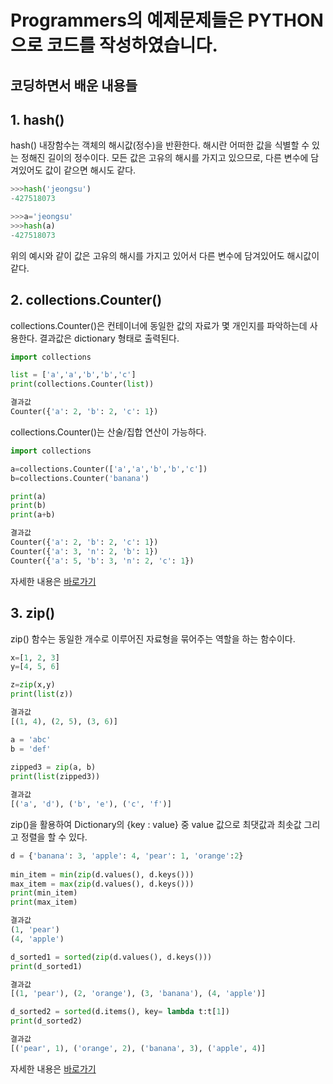 # Programmers의 예제문제들은 PYTHON으로 코드를 작성하였습니다.
## 코딩하면서 배운 내용들
## 1. hash()
hash() 내장함수는 객체의 해시값(정수)을 반환한다. 해시란 어떠한 값을 식별할 수 있는 정해진 길이의 정수이다.
모든 값은 고유의 해시를 가지고 있으므로, 다른 변수에 담겨있어도 값이 같으면 해시도 같다.

```python
>>>hash('jeongsu')  
-427518073
```
```python
>>>a='jeongsu'  
>>>hash(a)  
-427518073
```
위의 예시와 같이 값은 고유의 해시를 가지고 있어서 다른 변수에 담겨있어도 해시값이 같다.

## 2. collections.Counter()
collections.Counter()은 컨테이너에 동일한 값의 자료가 몇 개인지를 파악하는데 사용한다.
결과값은 dictionary 형태로 출력된다.
```python
import collections  

list = ['a','a','b','b','c']  
print(collections.Counter(list))  

결과값
Counter({'a': 2, 'b': 2, 'c': 1})
```
collections.Counter()는 산술/집합 연산이 가능하다.  
```python
import collections

a=collections.Counter(['a','a','b','b','c'])
b=collections.Counter('banana')

print(a)
print(b)
print(a+b)

결과값
Counter({'a': 2, 'b': 2, 'c': 1})
Counter({'a': 3, 'n': 2, 'b': 1})
Counter({'a': 5, 'b': 3, 'n': 2, 'c': 1})
```
자세한 내용은 [바로가기](https://excelsior-cjh.tistory.com/94?category=966334) 

## 3. zip()
zip() 함수는 동일한 개수로 이루어진 자료형을 묶어주는 역할을 하는 함수이다.
```python
x=[1, 2, 3]
y=[4, 5, 6]

z=zip(x,y)
print(list(z))

결과값
[(1, 4), (2, 5), (3, 6)]
```
```python
a = 'abc'
b = 'def'
 
zipped3 = zip(a, b)
print(list(zipped3))

결과값
[('a', 'd'), ('b', 'e'), ('c', 'f')]
```
zip()을 활용하여 Dictionary의 {key : value} 중 value 값으로 최댓값과 최솟값 그리고 정렬을 할 수 있다.
```python
d = {'banana': 3, 'apple': 4, 'pear': 1, 'orange':2}
 
min_item = min(zip(d.values(), d.keys()))
max_item = max(zip(d.values(), d.keys()))
print(min_item)
print(max_item)

결과값
(1, 'pear')
(4, 'apple')
```
```python
d_sorted1 = sorted(zip(d.values(), d.keys()))
print(d_sorted1)

결과값
[(1, 'pear'), (2, 'orange'), (3, 'banana'), (4, 'apple')]
```
```python
d_sorted2 = sorted(d.items(), key= lambda t:t[1])
print(d_sorted2)

결과값
[('pear', 1), ('orange', 2), ('banana', 3), ('apple', 4)]
```

자세한 내용은 [바로가기](https://excelsior-cjh.tistory.com/100) 
